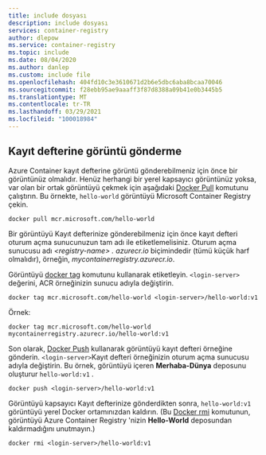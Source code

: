 ```yaml
---
title: include dosyası
description: include dosyası
services: container-registry
author: dlepow
ms.service: container-registry
ms.topic: include
ms.date: 08/04/2020
ms.author: danlep
ms.custom: include file
ms.openlocfilehash: 404fd10c3e3610671d2b6e5dbc6aba8bcaa70046
ms.sourcegitcommit: f28ebb95ae9aaaff3f87d8388a09b41e0b3445b5
ms.translationtype: MT
ms.contentlocale: tr-TR
ms.lasthandoff: 03/29/2021
ms.locfileid: "100018984"
---
```

## <a name="push-image-to-registry"></a>Kayıt defterine görüntü gönderme

Azure Container kayıt defterine görüntü gönderebilmeniz için önce bir görüntünüz olmalıdır. Henüz herhangi bir yerel kapsayıcı görüntünüz yoksa, var olan bir ortak görüntüyü çekmek için aşağıdaki [Docker Pull][docker-pull] komutunu çalıştırın. Bu örnekte, `hello-world` görüntüyü Microsoft Container Registry çekin.

```
docker pull mcr.microsoft.com/hello-world
```

Bir görüntüyü Kayıt defterinize gönderebilmeniz için önce kayıt defteri oturum açma sunucunuzun tam adı ile etiketlemelisiniz. Oturum açma sunucusu adı *\<registry-name\> . azurecr.io* biçimindedir (tümü küçük harf olmalıdır), örneğin, *mycontainerregistry.azurecr.io*.

Görüntüyü [docker tag][docker-tag] komutunu kullanarak etiketleyin. `<login-server>` değerini, ACR örneğinizin sunucu adıyla değiştirin.

```
docker tag mcr.microsoft.com/hello-world <login-server>/hello-world:v1
```

Örnek:

```
docker tag mcr.microsoft.com/hello-world mycontainerregistry.azurecr.io/hello-world:v1
```


Son olarak, [Docker Push][docker-push] kullanarak görüntüyü kayıt defteri örneğine gönderin. `<login-server>`Kayıt defteri örneğinizin oturum açma sunucusu adıyla değiştirin. Bu örnek, görüntüyü içeren **Merhaba-Dünya** deposunu oluşturur `hello-world:v1` .

```
docker push <login-server>/hello-world:v1
```

Görüntüyü kapsayıcı Kayıt defterinize gönderdikten sonra, `hello-world:v1` görüntüyü yerel Docker ortamınızdan kaldırın. (Bu [Docker rmi][docker-rmi] komutunun, görüntüyü Azure Container Registry 'nizin **Hello-World** deposundan kaldırmadığını unutmayın.)

```
docker rmi <login-server>/hello-world:v1
```

<!-- LINKS - External -->
[docker-push]: https://docs.docker.com/engine/reference/commandline/push/
[docker-pull]: https://docs.docker.com/engine/reference/commandline/pull/
[docker-rmi]: https://docs.docker.com/engine/reference/commandline/rmi/
[docker-run]: https://docs.docker.com/engine/reference/commandline/run/
[docker-tag]: https://docs.docker.com/engine/reference/commandline/tag/

<!-- LINKS - Internal -->

